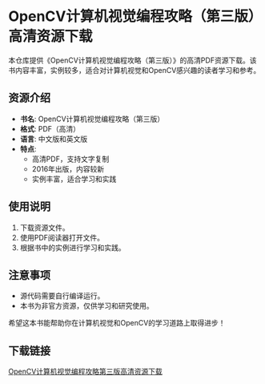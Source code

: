 # OpenCV计算机视觉编程攻略（第三版）高清资源下载

本仓库提供《OpenCV计算机视觉编程攻略（第三版）》的高清PDF资源下载。该书内容丰富，实例较多，适合对计算机视觉和OpenCV感兴趣的读者学习和参考。

## 资源介绍

- **书名**: OpenCV计算机视觉编程攻略（第三版）
- **格式**: PDF（高清）
- **语言**: 中文版和英文版
- **特点**:
  - 高清PDF，支持文字复制
  - 2016年出版，内容较新
  - 实例丰富，适合学习和实践

## 使用说明

1. 下载资源文件。
2. 使用PDF阅读器打开文件。
3. 根据书中的实例进行学习和实践。

## 注意事项

- 源代码需要自行编译运行。
- 本书为非官方资源，仅供学习和研究使用。

希望这本书能帮助你在计算机视觉和OpenCV的学习道路上取得进步！

## 下载链接

[OpenCV计算机视觉编程攻略第三版高清资源下载](https://pan.quark.cn/s/066685a9ae16)